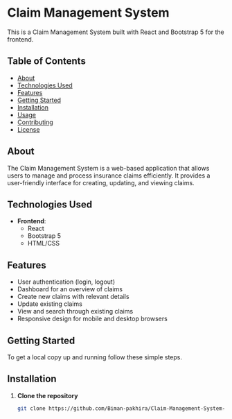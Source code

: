# Claim Management System

This is a Claim Management System built with React and Bootstrap 5 for the frontend.

## Table of Contents

- [About](#about)
- [Technologies Used](#technologies-used)
- [Features](#features)
- [Getting Started](#getting-started)
- [Installation](#installation)
- [Usage](#usage)
- [Contributing](#contributing)
- [License](#license)

## About

The Claim Management System is a web-based application that allows users to manage and process insurance claims efficiently. It provides a user-friendly interface for creating, updating, and viewing claims.

## Technologies Used

- **Frontend**:
  - React
  - Bootstrap 5
  - HTML/CSS

## Features

- User authentication (login, logout)
- Dashboard for an overview of claims
- Create new claims with relevant details
- Update existing claims
- View and search through existing claims
- Responsive design for mobile and desktop browsers

## Getting Started

To get a local copy up and running follow these simple steps.

## Installation

1. **Clone the repository**

   ```bash
   git clone https://github.com/Biman-pakhira/Claim-Management-System-main

